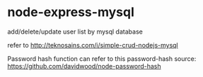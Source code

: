 node-express-mysql
==================

add/delete/update user list by mysql database

refer to http://teknosains.com/i/simple-crud-nodejs-mysql

Password hash function can refer to this password-hash source:
https://github.com/davidwood/node-password-hash
